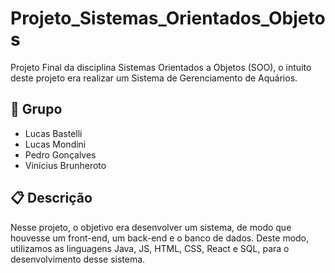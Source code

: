 # Projeto_Sistemas_Orientados_Objetos
Projeto Final da disciplina Sistemas Orientados a Objetos (SOO), o intuito deste projeto era realizar um Sistema de Gerenciamento de Aquários.

## 🚀 Grupo
* Lucas Bastelli
* Lucas Mondini
* Pedro Gonçalves
* Vinícius Brunheroto

## 📋 Descrição
Nesse projeto, o objetivo era desenvolver um sistema, de modo que houvesse um front-end, um back-end e o banco de dados. Deste modo, utilizamos as linguagens Java, JS, HTML, CSS, React e SQL, para o desenvolvimento desse sistema.

